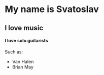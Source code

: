 # My name is Svatoslav
## I love music
#### I love solo guitarists
Such as:
  * Van Halen
  * Brian May
